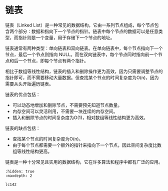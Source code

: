 # 链表

链表（Linked List）是一种常见的数据结构，它由一系列节点组成，每个节点包含两个部分：数据和指向下一个节点的指针。链表中每个节点的数据可以是任意类型，而指针则是一个变量，用于存储下一个节点的地址。

链表通常有两种类型：单向链表和双向链表。在单向链表中，每个节点指向下一个节点，最后一个节点则指向 NULL。而在双向链表中，每个节点同时指向前一个节点和后一个节点，即每个节点有两个指针。

相比于数组等线性结构，链表的插入和删除操作更为高效，因为只需要调整节点的指针即可，而不需要移动大量数据。但查找某个节点的时间复杂度为O(n)，因为需要从头开始遍历链表。

链表的优点包括：

- 可以动态地增加和删除节点，不需要预先知道节点数量。
- 内存空间可以灵活利用，不需要一块连续的内存空间。
- 插入和删除节点的时间复杂度为O(1)，相对数组等线性结构更为高效。

链表的缺点包括：

- 查找某个节点的时间复杂度为O(n)。
- 由于每个节点都需要一个额外的指针来指向下一个节点，因此空间复杂度比数组等线性结构更高。

链表是一种十分常见且实用的数据结构，它在许多算法和程序中都有广泛的应用。


```{toctree}
:hidden: true
:maxdepth: 2

lc142
```